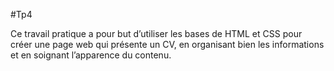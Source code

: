 #Tp4

Ce travail pratique a pour but d’utiliser les bases de HTML et CSS pour créer une page web qui présente un CV, en organisant bien les informations et en soignant l’apparence du contenu.
